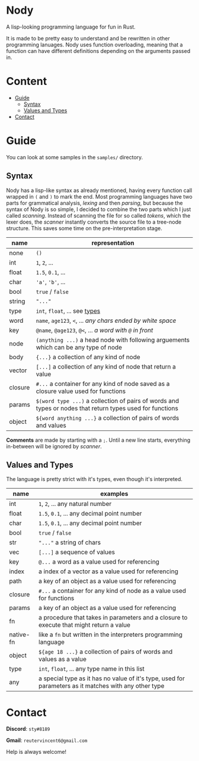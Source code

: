 # Nody
A lisp-looking programming language for fun in Rust.

It is made to be pretty easy to understand and be rewritten in other programming lanuages.
Nody uses function overloading, meaning that a function can have different definitions depending on the arguments passed in.

# Content
- [Guide](#guide)
    - [Syntax](#syntax)
    - [Values and Types](#values-and-types)
- [Contact](#contact)

# Guide

You can look at some samples in the `samples/` directory.

## Syntax

Nody has a lisp-like syntax as already mentioned, having every function call wrapped in `(` and `)` to mark the end. Most programming languages have two parts for grammatical analysis, *lexing* and then *parsing*, but because the syntax of Nody is so simple, I decided to combine the two parts which I just called *scanning*. Instead of scanning the file for so called *tokens*, which the lexer does, the *scanner* instantly converts the source file to a tree-node structure. This saves some time on the pre-interpretation stage.

| name    | representation
|---------|---------------
| none    | `()`
| int     | `1`, `2`, ...
| float   | `1.5`, `0.1`, ...
| char    | `'a'`, `'b'`, ...
| bool    | `true` / `false`
| string  | `"..."`
| type    | `int`, `float`, ... see [types](#types)
| word    | `name`, `age123`, `<`, ... *any chars ended by white space*
| key     | `@name`, `@age123`, `@<`, ... *a word with `@` in front*
| node    | `(anything ...)` a head node with following arguements which can be any type of node
| body    | `{...}` a collection of any kind of node
| vector  | `[...]` a collection of any kind of node that return a value
| closure | `#...` a container for any kind of node saved as a closure value used for functions
| params  | `$(word type ...)` a collection of pairs of words and types or nodes that return types used for functions
| object  | `${word anything ...}` a collection of pairs of words and values

**Comments** are made by starting with a `;`. Until a new line starts, everything in-between will be ignored by *scanner*.

## Values and Types

The language is pretty strict with it's types, even though it's interpreted.

| name      | examples
|-----------|----------
| int       | `1`, `2`, ... any natural number
| float     | `1.5`, `0.1`, ... any decimal point number
| char      | `1.5`, `0.1`, ... any decimal point number
| bool      | `true` / `false`
| str       | `"..."` a string of chars
| vec       | `[...]` a sequence of values
| key       | `@...` a word as a value used for referencing
| index     | a index of a vector as a value used for referencing
| path      | a key of an object as a value used for referencing
| closure   | `#...` a container for any kind of node as a value used for functions
| params    | a key of an object as a value used for referencing
| fn        | a procedure that takes in parameters and a closure to execute that might return a value
| native-fn | like a `fn` but written in the interpreters programming language
| object    | `${age 18 ...}` a collection of pairs of words and values as a value
| type      | `int`, `float`, ... any type name in this list
| any       | a special type as it has no value of it's type, used for parameters as it matches with any other type

# Contact

**Discord**: `sty#8189`

**Gmail**: `reutervincent6@gmail.com`

Help is always welcome!